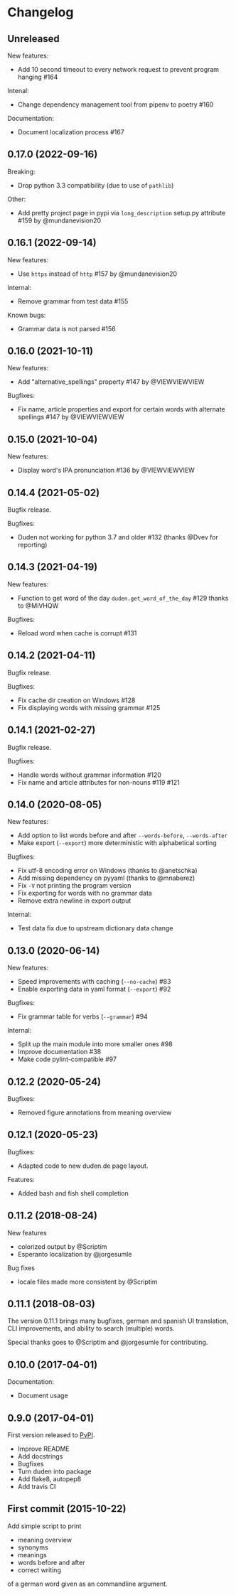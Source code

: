 # Changelog

## Unreleased

New features:
* Add 10 second timeout to every network request to prevent program hanging #164

Intenal:
* Change dependency management tool from pipenv to poetry #160

Documentation:
* Document localization process #167

## 0.17.0 (2022-09-16)

Breaking:
* Drop python 3.3 compatibility (due to use of `pathlib`)

Other:
* Add pretty project page in pypi via `long_description` setup.py attribute #159 by @mundanevision20

## 0.16.1 (2022-09-14)

New features:
* Use `https` instead of `http` #157 by @mundanevision20

Internal:
* Remove grammar from test data #155

Known bugs:
* Grammar data is not parsed #156

## 0.16.0 (2021-10-11)

New features:
* Add "alternative_spellings" property #147 by @VIEWVIEWVIEW

Bugfixes:
* Fix name, article properties and export for certain words with alternate spellings #147 by @VIEWVIEWVIEW

## 0.15.0 (2021-10-04)

New features:
* Display word's IPA pronunciation #136 by @VIEWVIEWVIEW

## 0.14.4 (2021-05-02)

Bugfix release.

Bugfixes:
* Duden not working for python 3.7 and older #132 (thanks @Dvev for reporting)

## 0.14.3 (2021-04-19)

New features:
* Function to get word of the day `duden.get_word_of_the_day` #129 thanks to @MiVHQW

Bugfixes:
* Reload word when cache is corrupt #131

## 0.14.2 (2021-04-11)

Bugfix release.

Bugfixes:
* Fix cache dir creation on Windows #128
* Fix displaying words with missing grammar #125

## 0.14.1 (2021-02-27)

Bugfix release.

Bugfixes:
* Handle words without grammar information #120
* Fix name and article attributes for non-nouns #119 #121

## 0.14.0 (2020-08-05)

New features:

* Add option to list words before and after `--words-before`, `--words-after`
* Make export (`--export`) more deterministic with alphabetical sorting

Bugfixes:

* Fix utf-8 encoding error on Windows (thanks to @anetschka)
* Add missing dependency on pyyaml (thanks to @mnaberez)
* Fix `-V` not printing the program version
* Fix exporting for words with no grammar data
* Remove extra newline in export output

Internal:

* Test data fix due to upstream dictionary data change

## 0.13.0 (2020-06-14)

New features:
* Speed improvements with caching (`--no-cache`) #83
* Enable exporting data in yaml format (`--export`) #92

Bugfixes:
* Fix grammar table for verbs (`--grammar`) #94

Internal:
* Split up the main module into more smaller ones #98
* Improve documentation #38
* Make code pylint-compatible #97

## 0.12.2 (2020-05-24)

Bugfixes:
* Removed figure annotations from meaning overview

## 0.12.1 (2020-05-23)

Bugfixes:
* Adapted code to new duden.de page layout.

Features:
* Added bash and fish shell completion

## 0.11.2 (2018-08-24)

New features
* colorized output by @Scriptim
* Esperanto localization by @jorgesumle

Bug fixes
* locale files made more consistent by @Scriptim

## 0.11.1 (2018-08-03)

The version 0.11.1 brings many bugfixes, german and spanish UI translation, CLI improvements, and ability to search (multiple) words.

Special thanks goes to @Scriptim and @jorgesumle for contributing.

## 0.10.0 (2017-04-01)

Documentation:
* Document usage

## 0.9.0 (2017-04-01)

First version released to [PyPI](https://pypi.org/project/duden/).

* Improve README
* Add docstrings
* Bugfixes
* Turn duden into package
* Add flake8, autopep8
* Add travis CI

## First commit (2015-10-22)

Add simple script to print
* meaning overview
* synonyms
* meanings
* words before and after
* correct writing

of a german word given as an commandline argument.
